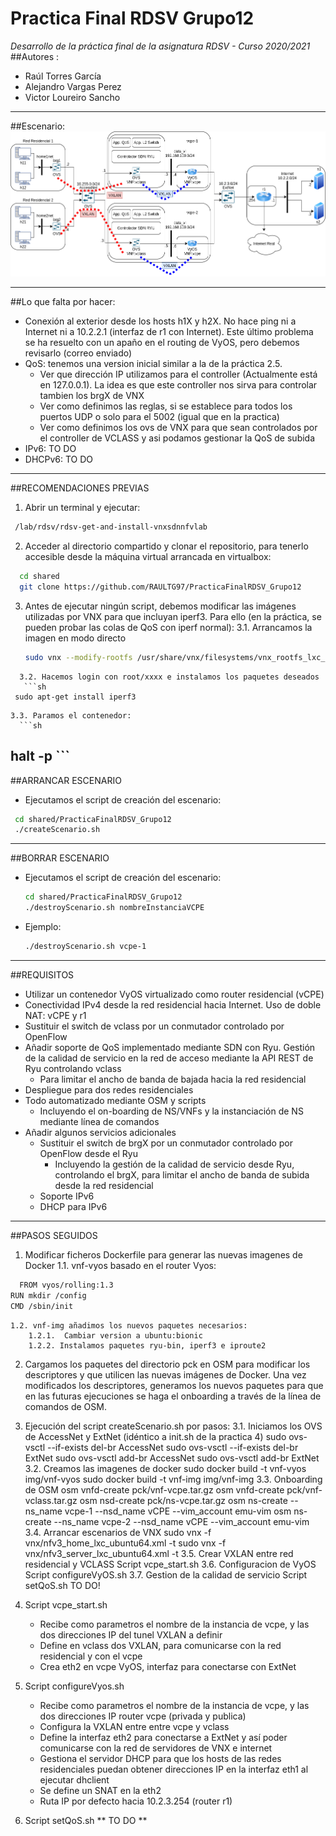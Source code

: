 # Practica Final RDSV Grupo12
*Desarrollo de la práctica final de la asignatura RDSV - Curso 2020/2021*
##Autores :
- Raúl Torres García
- Alejandro Vargas Perez
- Victor Loureiro Sancho
------------
##Escenario:
![Escenario](https://github.com/RAULTG97/PracticaFinalRDSV_Grupo12/blob/main/PracticaFinalRDSV.png)

------------
##Lo que falta por hacer:
- Conexión al exterior desde los hosts h1X y h2X. No hace ping ni a Internet ni a 10.2.2.1 (interfaz de r1 con Internet). Este último problema se ha resuelto con un apaño en el routing de VyOS, pero debemos revisarlo (correo enviado)
- QoS: tenemos una version inicial similar a la de la práctica 2.5.
	- Ver que dirección IP utilizamos para el controller (Actualmente está en 127.0.0.1). La idea es que este controller nos sirva para controlar tambien los brgX de VNX
	- Ver como definimos las reglas, si se establece para todos los puertos UDP o solo para el 5002 (igual que en la practica)
	- Ver como definimos los ovs de VNX para que sean controlados por el controller de VCLASS y asi podamos gestionar la QoS de subida
- IPv6: TO DO
- DHCPv6: TO DO

------------
##RECOMENDACIONES PREVIAS
1. Abrir un terminal y ejecutar:
  ```sh
   /lab/rdsv/rdsv-get-and-install-vnxsdnnfvlab
  ```
2. Acceder al directorio compartido y clonar el repositorio, para tenerlo accesible desde la máquina virtual arrancada en virtualbox:
  ```sh
    cd shared
	git clone https://github.com/RAULTG97/PracticaFinalRDSV_Grupo12
  ```
3. Antes de ejecutar ningún script, debemos modificar las imágenes utilizadas por VNX para que incluyan iperf3. Para ello (en la práctica, se pueden probar las colas de QoS con iperf normal):
	3.1. Arrancamos la imagen en modo directo
	  ```sh
   sudo vnx --modify-rootfs /usr/share/vnx/filesystems/vnx_rootfs_lxc_ubuntu64-18.04-v025-vnxlab/
  ```
	3.2. Hacemos login con root/xxxx e instalamos los paquetes deseados
	 ```sh
   sudo apt-get install iperf3
  ```
	3.3. Paramos el contenedor:
	  ```sh
   halt -p
 	 ```
------------
##ARRANCAR ESCENARIO
- Ejecutamos el script de creación del escenario:
 ```sh
  cd shared/PracticaFinalRDSV_Grupo12
  ./createScenario.sh
```

  ------------
##BORRAR ESCENARIO
- Ejecutamos el script de creación del escenario:
  ```sh
  cd shared/PracticaFinalRDSV_Grupo12
  ./destroyScenario.sh nombreInstanciaVCPE
  ```
- Ejemplo:
  ```sh
  ./destroyScenario.sh vcpe-1
  ```

------------
##REQUISITOS
- Utilizar un contenedor VyOS virtualizado como router residencial (vCPE)
- Conectividad IPv4 desde la red residencial hacia Internet. Uso de doble NAT: vCPE y r1 
- Sustituir el switch de vclass por un conmutador controlado por OpenFlow
- Añadir soporte de QoS implementado mediante SDN con Ryu. Gestión de la calidad de servicio en la red de acceso mediante la API REST de Ryu controlando vclass 
	- Para limitar el ancho de banda de bajada hacia la red residencial 
- Despliegue para dos redes residenciales
- Todo automatizado mediante OSM y scripts 
	- Incluyendo el on-boarding de NS/VNFs y la instanciación de NS mediante línea de comandos
- Añadir algunos servicios adicionales
	- Sustituir el switch de brgX por un conmutador controlado por OpenFlow desde el Ryu 
		- Incluyendo la gestión de la calidad de servicio desde Ryu, controlando el brgX, para limitar el ancho de banda de subida desde la red residencial
	- Soporte IPv6
	- DHCP para IPv6


------------
##PASOS SEGUIDOS

1. Modificar ficheros Dockerfile para generar las nuevas imagenes de Docker
	1.1. vnf-vyos basado en el router Vyos:
```sh
  FROM vyos/rolling:1.3 
RUN mkdir /config 
CMD /sbin/init
```
	1.2. vnf-img añadimos los nuevos paquetes necesarios:
		1.2.1.  Cambiar version a ubuntu:bionic
		1.2.2. Instalamos paquetes ryu-bin, iperf3 e iproute2

2. Cargamos los paquetes del directorio pck en OSM para modificar los descriptores y que utilicen las nuevas imágenes de Docker. Una vez modificados los descriptores, generamos los nuevos paquetes para que en las futuras ejecuciones se haga el onboarding a través de la línea de comandos de OSM.

3. Ejecución del script createScenario.sh por pasos:
	3.1. Iniciamos los OVS de AccessNet y ExtNet (idéntico a init.sh de la practica 4)
		sudo ovs-vsctl --if-exists del-br AccessNet
		sudo ovs-vsctl --if-exists del-br ExtNet
		sudo ovs-vsctl add-br AccessNet
		sudo ovs-vsctl add-br ExtNet
	3.2. Creamos las imagenes de docker
		sudo docker build -t vnf-vyos img/vnf-vyos
		sudo docker build -t vnf-img img/vnf-img
	3.3. Onboarding de OSM
		 osm vnfd-create pck/vnf-vcpe.tar.gz
		osm vnfd-create pck/vnf-vclass.tar.gz
		osm nsd-create pck/ns-vcpe.tar.gz
		osm ns-create --ns_name vcpe-1 --nsd_name vCPE --vim_account emu-vim
		osm ns-create --ns_name vcpe-2 --nsd_name vCPE --vim_account emu-vim
	3.4. Arrancar escenarios de VNX
		sudo vnx -f vnx/nfv3_home_lxc_ubuntu64.xml -t
		sudo vnx -f vnx/nfv3_server_lxc_ubuntu64.xml -t
	3.5. Crear VXLAN entre red residencial y VCLASS
		Script vcpe_start.sh
	3.6. Configuracion de VyOS
		Script configureVyOS.sh
	3.7. Gestion de la calidad de servicio
		Script setQoS.sh
		TO DO!

4. Script vcpe_start.sh
	- Recibe como parametros el nombre de la instancia de vcpe, y las dos direcciones IP del tunel VXLAN a definir
	- Define en vclass dos VXLAN, para comunicarse con la red residencial y con el vcpe
	- Crea eth2 en vcpe VyOS, interfaz para conectarse con ExtNet

5. Script configureVyos.sh
	- Recibe como parametros el nombre de la instancia de vcpe, y las dos direcciones IP router vcpe (privada y publica)
	- Configura la VXLAN entre entre vcpe y vclass
	- Define la interfaz eth2 para conectarse a ExtNet y así poder comunicarse con la red de servidores de VNX e internet
	- Gestiona el servidor DHCP para que los hosts de las redes residenciales puedan obtener direcciones IP en la interfaz eth1 al ejecutar dhclient
	- Se define un SNAT en la eth2
	- Ruta IP por defecto hacia 10.2.3.254 (router r1)

6. Script setQoS.sh
**	TO DO
**
